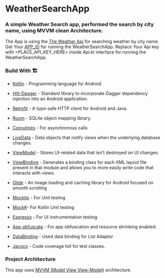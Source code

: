 # WeatherSearchApp
 ### A simple Weather Search app, performed the search by city name, using MVVM clean Architecture.
The App is using the [The Weather Api] for searching weather by city name.<br/>
Get Your [APP_ID] for running the WeatherSearchApp.
Replace Your Api key with <PLACE_API_KEY_HERE> inside Api.kt interface for running the WeatherSearchApp.

### Build With 🏗️
- [Kotlin] - Programming language for Android
- [Hilt-Dagger] - Standard library to incorporate Dagger dependency injection into an Android application.
- [Retrofit] -  A type-safe HTTP client for Android and Java.
- [Room] - SQLite object mapping library.
- [Coroutines] - For asynchronous calls
- [LiveData] - Data objects that notify views when the underlying database changes.
- [ViewModel] - Stores UI-related data that isn't destroyed on UI changes.
- [ViewBinding] - Generates a binding class for each XML layout file present in that module and allows you to more easily write code that interacts with views.
- [Glide] - An image loading and caching library for Android focused on smooth scrolling
- [Mockito] - For Unit testing
- [MockK]- For Kotlin Unit testing
- [Espresso] - For UI instrumentation testing
- [App obfuscate] - For app obfuscation and resource shrinking enabled.
- [DataBinding] - Used data binding for List Adaptor
- [Jacoco] - Code coverage toll for test classes.

   [ViewModel]: <https://developer.android.com/topic/libraries/architecture/viewmodel>
   [Hilt-Dagger]: <https://dagger.dev/hilt/>
   [DataStore]: <https://developer.android.com/topic/libraries/architecture/datastore>
   [ViewBinding]: <https://developer.android.com/topic/libraries/view-binding>
   [LiveData]: <https://developer.android.com/topic/libraries/architecture/livedata/>
   [Retrofit]: <https://square.github.io/retrofit/>
   [ViewModel]: <https://developer.android.com/topic/libraries/architecture/viewmodel>
   [Glide]: <https://github.com/bumptech/glide>
   [Kotlin]: <https://kotlinlang.org>
   [Coroutines]: <https://kotlinlang.org/docs/coroutines-overview.html>
   [MVVM (Model View View-Model)]: <https://developer.android.com/jetpack/guide#recommended-app-arch>
   [The Weather Api]: <https://openweathermap.org/>
   [APP_ID]:  <https://openweathermap.org/current>
   [Room]: <https://developer.android.com/training/data-storage/room/>
   [Mockito]:  <https://site.mockito.org/?>
   [MockK]:  <https://mockk.io/>
   [Espresso]: <https://developer.android.com/training/testing/espresso>
   [App obfuscate]: <https://developer.android.com/studio/build/shrink-code>
   [DataBinding]: <https://developer.android.com/topic/libraries/data-binding>
   [Jacoco]: <https://docs.gradle.org/current/userguide/jacoco_plugin.html>

### Project Architecture

This app uses [MVVM (Model View View-Model)] architecture.
